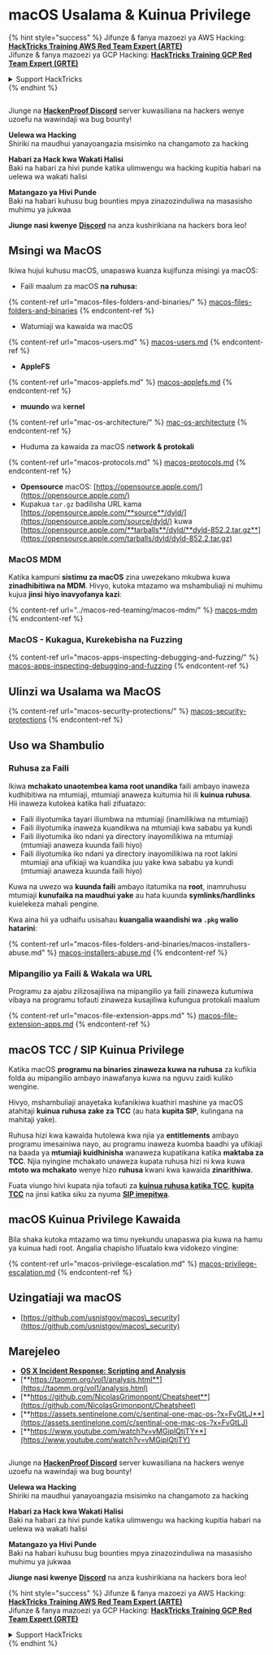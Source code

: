 # macOS Usalama & Kuinua Privilege

{% hint style="success" %}
Jifunze & fanya mazoezi ya AWS Hacking:<img src="../../.gitbook/assets/arte.png" alt="" data-size="line">[**HackTricks Training AWS Red Team Expert (ARTE)**](https://training.hacktricks.xyz/courses/arte)<img src="../../.gitbook/assets/arte.png" alt="" data-size="line">\
Jifunze & fanya mazoezi ya GCP Hacking: <img src="../../.gitbook/assets/grte.png" alt="" data-size="line">[**HackTricks Training GCP Red Team Expert (GRTE)**<img src="../../.gitbook/assets/grte.png" alt="" data-size="line">](https://training.hacktricks.xyz/courses/grte)

<details>

<summary>Support HackTricks</summary>

* Angalia [**mpango wa usajili**](https://github.com/sponsors/carlospolop)!
* **Jiunge na** 💬 [**kikundi cha Discord**](https://discord.gg/hRep4RUj7f) au [**kikundi cha telegram**](https://t.me/peass) au **tufuatilie** kwenye **Twitter** 🐦 [**@hacktricks\_live**](https://twitter.com/hacktricks\_live)**.**
* **Shiriki mbinu za hacking kwa kuwasilisha PRs kwa** [**HackTricks**](https://github.com/carlospolop/hacktricks) na [**HackTricks Cloud**](https://github.com/carlospolop/hacktricks-cloud) repos za github.

</details>
{% endhint %}

<figure><img src="/.gitbook/assets/image.png" alt=""><figcaption></figcaption></figure>

Jiunge na [**HackenProof Discord**](https://discord.com/invite/N3FrSbmwdy) server kuwasiliana na hackers wenye uzoefu na wawindaji wa bug bounty!

**Uelewa wa Hacking**\
Shiriki na maudhui yanayoangazia msisimko na changamoto za hacking

**Habari za Hack kwa Wakati Halisi**\
Baki na habari za hivi punde katika ulimwengu wa hacking kupitia habari na uelewa wa wakati halisi

**Matangazo ya Hivi Punde**\
Baki na habari kuhusu bug bounties mpya zinazozinduliwa na masasisho muhimu ya jukwaa

**Jiunge nasi kwenye** [**Discord**](https://discord.com/invite/N3FrSbmwdy) na anza kushirikiana na hackers bora leo!

## Msingi wa MacOS

Ikiwa hujui kuhusu macOS, unapaswa kuanza kujifunza misingi ya macOS:

* Faili maalum za macOS **na ruhusa:**

{% content-ref url="macos-files-folders-and-binaries/" %}
[macos-files-folders-and-binaries](macos-files-folders-and-binaries/)
{% endcontent-ref %}

* Watumiaji wa kawaida wa macOS

{% content-ref url="macos-users.md" %}
[macos-users.md](macos-users.md)
{% endcontent-ref %}

* **AppleFS**

{% content-ref url="macos-applefs.md" %}
[macos-applefs.md](macos-applefs.md)
{% endcontent-ref %}

* **muundo** wa k**ernel**

{% content-ref url="mac-os-architecture/" %}
[mac-os-architecture](mac-os-architecture/)
{% endcontent-ref %}

* Huduma za kawaida za macOS n**etwork & protokali**

{% content-ref url="macos-protocols.md" %}
[macos-protocols.md](macos-protocols.md)
{% endcontent-ref %}

* **Opensource** macOS: [https://opensource.apple.com/](https://opensource.apple.com/)
* Kupakua `tar.gz` badilisha URL kama [https://opensource.apple.com/**source**/dyld/](https://opensource.apple.com/source/dyld/) kuwa [https://opensource.apple.com/**tarballs**/dyld/**dyld-852.2.tar.gz**](https://opensource.apple.com/tarballs/dyld/dyld-852.2.tar.gz)

### MacOS MDM

Katika kampuni **sistimu za macOS** zina uwezekano mkubwa kuwa **zinadhibitiwa na MDM**. Hivyo, kutoka mtazamo wa mshambuliaji ni muhimu kujua **jinsi hiyo inavyofanya kazi**:

{% content-ref url="../macos-red-teaming/macos-mdm/" %}
[macos-mdm](../macos-red-teaming/macos-mdm/)
{% endcontent-ref %}

### MacOS - Kukagua, Kurekebisha na Fuzzing

{% content-ref url="macos-apps-inspecting-debugging-and-fuzzing/" %}
[macos-apps-inspecting-debugging-and-fuzzing](macos-apps-inspecting-debugging-and-fuzzing/)
{% endcontent-ref %}

## Ulinzi wa Usalama wa MacOS

{% content-ref url="macos-security-protections/" %}
[macos-security-protections](macos-security-protections/)
{% endcontent-ref %}

## Uso wa Shambulio

### Ruhusa za Faili

Ikiwa **mchakato unaotembea kama root unandika** faili ambayo inaweza kudhibitiwa na mtumiaji, mtumiaji anaweza kuitumia hii ili **kuinua ruhusa**.\
Hii inaweza kutokea katika hali zifuatazo:

* Faili iliyotumika tayari iliumbwa na mtumiaji (inamilikiwa na mtumiaji)
* Faili iliyotumika inaweza kuandikwa na mtumiaji kwa sababu ya kundi
* Faili iliyotumika iko ndani ya directory inayomilikiwa na mtumiaji (mtumiaji anaweza kuunda faili hiyo)
* Faili iliyotumika iko ndani ya directory inayomilikiwa na root lakini mtumiaji ana ufikiaji wa kuandika juu yake kwa sababu ya kundi (mtumiaji anaweza kuunda faili hiyo)

Kuwa na uwezo wa **kuunda faili** ambayo itatumika na **root**, inamruhusu mtumiaji **kunufaika na maudhui yake** au hata kuunda **symlinks/hardlinks** kuielekeza mahali pengine.

Kwa aina hii ya udhaifu usisahau **kuangalia waandishi wa `.pkg` walio hatarini**:

{% content-ref url="macos-files-folders-and-binaries/macos-installers-abuse.md" %}
[macos-installers-abuse.md](macos-files-folders-and-binaries/macos-installers-abuse.md)
{% endcontent-ref %}

### Mipangilio ya Faili & Wakala wa URL

Programu za ajabu zilizosajiliwa na mipangilio ya faili zinaweza kutumiwa vibaya na programu tofauti zinaweza kusajiliwa kufungua protokali maalum

{% content-ref url="macos-file-extension-apps.md" %}
[macos-file-extension-apps.md](macos-file-extension-apps.md)
{% endcontent-ref %}

## macOS TCC / SIP Kuinua Privilege

Katika macOS **programu na binaries zinaweza kuwa na ruhusa** za kufikia folda au mipangilio ambayo inawafanya kuwa na nguvu zaidi kuliko wengine.

Hivyo, mshambuliaji anayetaka kufanikiwa kuathiri mashine ya macOS atahitaji **kuinua ruhusa zake za TCC** (au hata **kupita SIP**, kulingana na mahitaji yake).

Ruhusa hizi kwa kawaida hutolewa kwa njia ya **entitlements** ambayo programu imesainiwa nayo, au programu inaweza kuomba baadhi ya ufikiaji na baada ya **mtumiaji kuidhinisha** wanaweza kupatikana katika **maktaba za TCC**. Njia nyingine mchakato unaweza kupata ruhusa hizi ni kwa kuwa **mtoto wa mchakato** wenye hizo **ruhusa** kwani kwa kawaida **zinarithiwa**.

Fuata viungo hivi kupata njia tofauti za [**kuinua ruhusa katika TCC**](macos-security-protections/macos-tcc/#tcc-privesc-and-bypasses), [**kupita TCC**](macos-security-protections/macos-tcc/macos-tcc-bypasses/) na jinsi katika siku za nyuma [**SIP imepitwa**](macos-security-protections/macos-sip.md#sip-bypasses).

## macOS Kuinua Privilege Kawaida

Bila shaka kutoka mtazamo wa timu nyekundu unapaswa pia kuwa na hamu ya kuinua hadi root. Angalia chapisho lifuatalo kwa vidokezo vingine:

{% content-ref url="macos-privilege-escalation.md" %}
[macos-privilege-escalation.md](macos-privilege-escalation.md)
{% endcontent-ref %}

## Uzingatiaji wa macOS

* [https://github.com/usnistgov/macos\_security](https://github.com/usnistgov/macos\_security)

## Marejeleo

* [**OS X Incident Response: Scripting and Analysis**](https://www.amazon.com/OS-Incident-Response-Scripting-Analysis-ebook/dp/B01FHOHHVS)
* [**https://taomm.org/vol1/analysis.html**](https://taomm.org/vol1/analysis.html)
* [**https://github.com/NicolasGrimonpont/Cheatsheet**](https://github.com/NicolasGrimonpont/Cheatsheet)
* [**https://assets.sentinelone.com/c/sentinal-one-mac-os-?x=FvGtLJ**](https://assets.sentinelone.com/c/sentinal-one-mac-os-?x=FvGtLJ)
* [**https://www.youtube.com/watch?v=vMGiplQtjTY**](https://www.youtube.com/watch?v=vMGiplQtjTY)

<figure><img src="/.gitbook/assets/image.png" alt=""><figcaption></figcaption></figure>

Jiunge na [**HackenProof Discord**](https://discord.com/invite/N3FrSbmwdy) server kuwasiliana na hackers wenye uzoefu na wawindaji wa bug bounty!

**Uelewa wa Hacking**\
Shiriki na maudhui yanayoangazia msisimko na changamoto za hacking

**Habari za Hack kwa Wakati Halisi**\
Baki na habari za hivi punde katika ulimwengu wa hacking kupitia habari na uelewa wa wakati halisi

**Matangazo ya Hivi Punde**\
Baki na habari kuhusu bug bounties mpya zinazozinduliwa na masasisho muhimu ya jukwaa

**Jiunge nasi kwenye** [**Discord**](https://discord.com/invite/N3FrSbmwdy) na anza kushirikiana na hackers bora leo!

{% hint style="success" %}
Jifunze & fanya mazoezi ya AWS Hacking:<img src="../../.gitbook/assets/arte.png" alt="" data-size="line">[**HackTricks Training AWS Red Team Expert (ARTE)**](https://training.hacktricks.xyz/courses/arte)<img src="../../.gitbook/assets/arte.png" alt="" data-size="line">\
Jifunze & fanya mazoezi ya GCP Hacking: <img src="../../.gitbook/assets/grte.png" alt="" data-size="line">[**HackTricks Training GCP Red Team Expert (GRTE)**<img src="../../.gitbook/assets/grte.png" alt="" data-size="line">](https://training.hacktricks.xyz/courses/grte)

<details>

<summary>Support HackTricks</summary>

* Angalia [**mpango wa usajili**](https://github.com/sponsors/carlospolop)!
* **Jiunge na** 💬 [**kikundi cha Discord**](https://discord.gg/hRep4RUj7f) au [**kikundi cha telegram**](https://t.me/peass) au **tufuatilie** kwenye **Twitter** 🐦 [**@hacktricks\_live**](https://twitter.com/hacktricks\_live)**.**
* **Shiriki mbinu za hacking kwa kuwasilisha PRs kwa** [**HackTricks**](https://github.com/carlospolop/hacktricks) na [**HackTricks Cloud**](https://github.com/carlospolop/hacktricks-cloud) repos za github.

</details>
{% endhint %}
